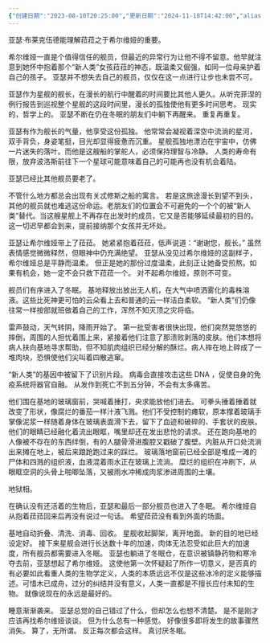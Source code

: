 ```yaml
---
{"创建日期":"2023-08-10T20:25:00","更新日期":"2024-11-18T14:42:00","aliases":["你拯救了什么，又失去了什么"],"tags":["人类"],"author":"morihiko","dg-publish":true,"permalink":"/02-闳推演/推演-致那未曾抵达的“真实”/","dgPassFrontmatter":true,"noteIcon":"\\！Read Me！\\others\\data\\svg","created":"2024-11-23T18:25:50.836+08:00","updated":"2024-11-26T23:20:17.000+08:00"}
---
```


亚瑟·布莱克伍德能理解菈菈之于希尔维娅的重要。

希尔维娅一直是个值得信任的舰员，但最近的异常行为让他不得不留意。他早就注意到她怀中抱着那个“新人类”女孩菈菈的神态，既温柔又倔强，如同一位母亲护着自己的孩子。
亚瑟并不想失去自己的舰员，仅仅在这一点进行让步也未尝不可。

亚瑟作为星舰的舰长，在漫长的航行中醒着的时间要比其他人更久。从听完菲涅的例行报告到巡视整个星舰的这段时间里，漫长的孤独使他有更多时间思考。
现实的，哲学上的。
亚瑟不断在仍在冬眠的朋友们中躺下再醒来。
重复再重复。

亚瑟有作为舰长的气量，他享受这份孤独。
他常常会凝视着深空中流淌的星河，双手背负，身姿笔挺，目光却显得疲惫而沉重。
星舰孤独地漂泊在宇宙中，仿佛一片迷失的落叶。而他是这艘船的掌舵人，必须保持理智与冷静。
人类的寿命有限，放弃波洛斯前往下一个星球可能意味着自己的可能再也没有机会着陆。

亚瑟已经比其他舰员要老了。

不管什么地方都总会出现有关忒修斯之船的寓言。
若是这旅途漫长到望不到头，其他的舰员就也难逃这份命运。老朋友们的位置会不可避免的一个个的被“新人类”替代。当这艘星舰上不再存在出发时的成员，它又是否能够延续最初的目的。
这一切迟早都会到来，提前接纳那个女孩并无坏处。

亚瑟让希尔维娅带上了菈菈。
她紧紧抱着菈菈，低声说道：“谢谢您，舰长。”
虽然表情感觉微微释然，但眼神中仍充满绝望。
亚瑟从没见过希尔维娅的这副样子，希尔维娅总是平静而温柔。
但正是她的那份过度温柔，此刻正让她备受煎熬。如果有机会，她一定不会只救下菈菈一个。
对不起希尔维娅，原则不可变。

舰员们有序进入了冬眠。
基地释放出放出无人机，在大气中喷洒雾化的毒株溶液。这些比死神更可怕的云朵看上去和普通的云一样洁白柔软。
“新人类”们仍像往常一样按部就班做着自己的工作，浑然不知灭顶之灾将临。

雷声鼓动，天气转阴，降雨开始了。
第一批受害者很快出现，他们突然晃悠悠的摔倒，周围的人担忧着围上来，紧接着他们注意了那溃败剥落的皮肤。他们本想将病人扶向基地寻求帮助，但不知肌肉组织已经分解的酥烂。病人摔在地上碎成了一堆肉块，恐惧使他们尖叫着四散逃窜。

“新人类”的基因中被留下了识别片段。
病毒会直接攻击这些 DNA ，促使自身的免疫系统将器官自融。
从发作到死亡不到五分钟，不会有太多痛苦。

他们围在基地的玻璃窗前，哭喊着捶打，央求能放他们进去。
可拳头捶着捶着就改变了形状，像腐烂的番茄一样汁液飞溅。他们不受控制的瘫软，原本撑着玻璃手掌像泥浆一样随着身体在玻璃表面滑下去，留下了血迹和破碎的、手套状的皮肤。他们的眼睛已经融化着流出眼眶，嘴里却还在发出悲怆的请求。
还在跑向基地的人像被不存在的东西绊倒，有的人腿骨滑进腹腔又戳破了腹壁。内脏从开口处流淌出来摊在地上，被后来踉跄跑过来的踩烂。
玻璃落地窗前已经全部是堆成一滩的尸体和四溅的组织液，血液混着雨水正在玻璃上流淌。
糜烂的组织在冲刷下，从眼眶空洞的头骨上啪唧坠落，又被雨水冲稀成肉浆渗进周围的土壤。

地狱相。

在确认没有还活着的生物后，亚瑟和最后一部分舰员也进入了冬眠。
希尔维娅自从抱着菈菈回来后再没有说过一句话。
希望菈菈没有看到外面的场面。

基地自动折叠、清洗、消毒、回收。
星舰收起脚架，离开地面。
新的目的地已经设定好。
接下来星舰会进行长达数十年的加速，肉体无法忍受如此巨大的加速度，所有舰员都需要进入冬眠。
亚瑟也躺进了冬眠仓，在意识被镇静药物和寒冷夺去前，亚瑟想起了希尔维娅。
这使他第一次怀疑起了所作一切意义，是否真的有必要如此看重人类的生物学定义，人类的本质远远不仅是这些冰冷的定义能够描述。可惜木已成舟，过分的纠结并没有意义，人类一直都是不擅长应付未知的生物。
就像说现在的永远是最好的。

睡意渐渐袭来。
亚瑟总觉的自己错过了什么，但却怎么也想不清楚。
是不是刚才应该再找希尔维娅谈谈。
但为什么总有一种感觉。
好像很多即将发生的故事骤然消失。
算了，无所谓。
反正每次都会这样。
真讨厌冬眠。
